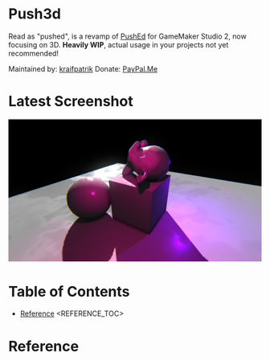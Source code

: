# Push3d
Read as "pushed", is a revamp of [PushEd](https://marketplace.yoyogames.com/assets/676/pushed-level-editor) for GameMaker Studio 2, now focusing on 3D. **Heavily WIP**, actual usage in your projects not yet recommended!

Maintained by: [kraifpatrik](https://github.com/kraifpatrik)
Donate: [PayPal.Me](https://www.paypal.me/kraifpatrik/1usd)

# Latest Screenshot
![The latest screenshot](ScreenshotLatest.png)

# Table of Contents
- [Reference](#reference) 
<REFERENCE_TOC>

# Reference
<REFERENCE>
